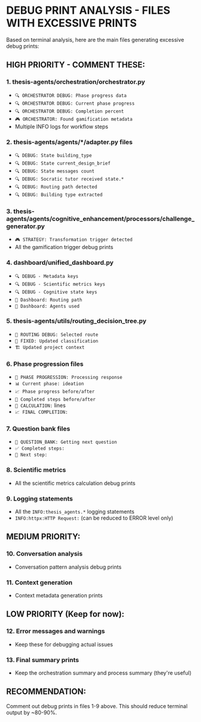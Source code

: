 # DEBUG PRINT ANALYSIS - FILES WITH EXCESSIVE PRINTS

Based on terminal analysis, here are the main files generating excessive debug prints:

## **HIGH PRIORITY - COMMENT THESE:**

### **1. thesis-agents/orchestration/orchestrator.py**
- `🔍 ORCHESTRATOR DEBUG: Phase progress data`
- `🔍 ORCHESTRATOR DEBUG: Current phase progress`
- `🔍 ORCHESTRATOR DEBUG: Completion percent`
- `🎮 ORCHESTRATOR: Found gamification metadata`
- Multiple INFO logs for workflow steps

### **2. thesis-agents/agents/*/adapter.py files**
- `🔍 DEBUG: State building_type`
- `🔍 DEBUG: State current_design_brief`
- `🔍 DEBUG: State messages count`
- `🔍 DEBUG: Socratic tutor received state.*`
- `🔍 DEBUG: Routing path detected`
- `🔍 DEBUG: Building type extracted`

### **3. thesis-agents/agents/cognitive_enhancement/processors/challenge_generator.py**
- `🎮 STRATEGY: Transformation trigger detected`
- All the gamification trigger debug prints

### **4. dashboard/unified_dashboard.py**
- `🔍 DEBUG - Metadata keys`
- `🔍 DEBUG - Scientific metrics keys`
- `🔍 DEBUG - Cognitive state keys`
- `🎯 Dashboard: Routing path`
- `🤖 Dashboard: Agents used`

### **5. thesis-agents/utils/routing_decision_tree.py**
- `🎯 ROUTING DEBUG: Selected route`
- `🔧 FIXED: Updated classification`
- `🏗️ Updated project context`

### **6. Phase progression files**
- `🎯 PHASE PROGRESSION: Processing response`
- `📊 Current phase: ideation`
- `📈 Phase progress before/after`
- `🔢 Completed steps before/after`
- `🧮 CALCULATION:` lines
- `📈 FINAL COMPLETION:`

### **7. Question bank files**
- `🏦 QUESTION_BANK: Getting next question`
- `✅ Completed steps:`
- `🎯 Next step:`

### **8. Scientific metrics**
- All the scientific metrics calculation debug prints

### **9. Logging statements**
- All the `INFO:thesis_agents.*` logging statements
- `INFO:httpx:HTTP Request:` (can be reduced to ERROR level only)

## **MEDIUM PRIORITY:**

### **10. Conversation analysis**
- Conversation pattern analysis debug prints

### **11. Context generation**
- Context metadata generation prints

## **LOW PRIORITY (Keep for now):**

### **12. Error messages and warnings**
- Keep these for debugging actual issues

### **13. Final summary prints**
- Keep the orchestration summary and process summary (they're useful)

## **RECOMMENDATION:**

Comment out debug prints in files 1-9 above. This should reduce terminal output by ~80-90%.
